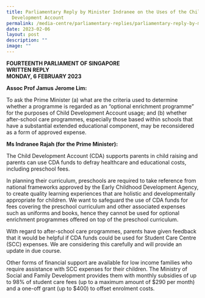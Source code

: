 ```yaml
---
title: Parliamentary Reply by Minister Indranee on the Uses of the Child
  Development Account
permalink: /media-centre/parliamentary-replies/parliamentary-reply-by-minister-indranee-on-the-uses-of-the-CDA/
date: 2023-02-06
layout: post
description: ""
image: ""
---
```

**FOURTEENTH PARLIAMENT OF SINGAPORE**  
**WRITTEN REPLY**  
**MONDAY, 6 FEBRUARY 2023**

**Assoc Prof Jamus Jerome Lim:**

To ask the Prime Minister (a) what are the criteria
used to determine whether a programme is regarded as an “optional enrichment programme” for the purposes of Child Development Account usage; and (b) whether after-school care programmes, especially those based within schools that have a substantial extended educational component, may be reconsidered as a form of approved expense.

**Ms Indranee Rajah (for the Prime Minister):**

The Child Development Account (CDA) supports parents in child raising and parents can use CDA funds to defray healthcare and educational costs, including preschool fees.

In planning their curriculum, preschools are required to take reference from national frameworks approved by the Early Childhood Development Agency, to create quality learning experiences that are holistic and developmentally appropriate for children. We want to safeguard the use of CDA funds for fees covering the preschool curriculum and other associated expenses such as uniforms and books, hence they cannot be used for optional enrichment programmes offered on top of the preschool curriculum.

With regard to after-school care programmes, parents have given feedback that it would be helpful if CDA funds could be used for Student Care Centre (SCC) expenses. We are considering this carefully and will provide an update in due course.

Other forms of financial support are available for low income families who require assistance with SCC expenses for their children. The Ministry of Social and Family Development provides them with monthly subsidies of up to 98% of student care fees (up to a maximum amount of $290 per month) and a one-off grant (up to $400) to offset enrolment costs.